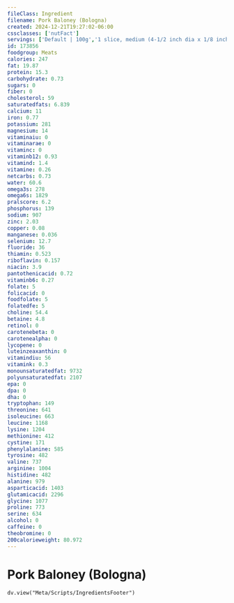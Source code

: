 ```yaml
---
fileClass: Ingredient
filename: Pork Baloney (Bologna)
created: 2024-12-21T19:27:02-06:00
cssclasses: ['nutFact']
servings: ['Default | 100g','1 slice, medium (4-1/2 inch dia x 1/8 inch thick) (1 oz) | 28','1 slice (4 inch dia x 1/8 inch thick) | 23']
id: 173856
foodgroup: Meats
calories: 247
fat: 19.87
protein: 15.3
carbohydrate: 0.73
sugars: 0
fiber: 0
cholesterol: 59
saturatedfats: 6.839
calcium: 11
iron: 0.77
potassium: 281
magnesium: 14
vitaminaiu: 0
vitaminarae: 0
vitaminc: 0
vitaminb12: 0.93
vitamind: 1.4
vitamine: 0.26
netcarbs: 0.73
water: 60.6
omega3s: 278
omega6s: 1829
pralscore: 6.2
phosphorus: 139
sodium: 907
zinc: 2.03
copper: 0.08
manganese: 0.036
selenium: 12.7
fluoride: 36
thiamin: 0.523
riboflavin: 0.157
niacin: 3.9
pantothenicacid: 0.72
vitaminb6: 0.27
folate: 5
folicacid: 0
foodfolate: 5
folatedfe: 5
choline: 54.4
betaine: 4.8
retinol: 0
carotenebeta: 0
carotenealpha: 0
lycopene: 0
luteinzeaxanthin: 0
vitamindiu: 56
vitamink: 0.3
monounsaturatedfat: 9732
polyunsaturatedfat: 2107
epa: 0
dpa: 0
dha: 0
tryptophan: 149
threonine: 641
isoleucine: 663
leucine: 1168
lysine: 1204
methionine: 412
cystine: 171
phenylalanine: 585
tyrosine: 482
valine: 737
arginine: 1004
histidine: 482
alanine: 979
asparticacid: 1403
glutamicacid: 2296
glycine: 1077
proline: 773
serine: 634
alcohol: 0
caffeine: 0
theobromine: 0
200calorieweight: 80.972
---
```


# Pork Baloney (Bologna)

```dataviewjs
dv.view("Meta/Scripts/IngredientsFooter")
```